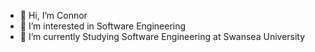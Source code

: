 - 👋 Hi, I’m Connor 
- 👀 I’m interested in Software Engineering
- 🌱 I’m currently Studying Software Engineering at Swansea University

